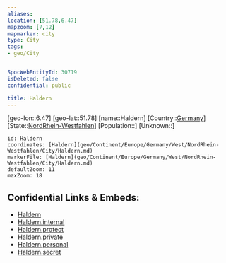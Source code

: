 ```yaml
---
aliases: 
location: [51.78,6.47]
mapzoom: [7,12] 
mapmarker: city 
type: City
tags:
- geo/City


SpocWebEntityId: 30719
isDeleted: false
confidential: public

title: Haldern
---
```

[geo-lon::6.47]
[geo-lat::51.78]
[name::Haldern]
[Country::[Germany](geo/Continent/Europe/Germany.md)]
[State::[NordRhein-Westfahlen](NordRhein-Westfahlen)]
[Population::]
[Unknown::]


```leaflet
id: Haldern
coordinates: [Haldern](geo/Continent/Europe/Germany/West/NordRhein-Westfahlen/City/Haldern.md)
markerFile: [Haldern](geo/Continent/Europe/Germany/West/NordRhein-Westfahlen/City/Haldern.md)
defaultZoom: 11 
maxZoom: 18
```


## Confidential Links & Embeds: 
- [Haldern](../../../../../../../../_public/geo/Continent/Europe/Germany/West/NordRhein-Westfahlen/City/Haldern.md) 
- [Haldern.internal](../../../../../../../../_internal/geo/Continent/Europe/Germany/West/NordRhein-Westfahlen/City/Haldern.internal.md) 
- [Haldern.protect](../../../../../../../../_protect/geo/Continent/Europe/Germany/West/NordRhein-Westfahlen/City/Haldern.protect.md) 
- [Haldern.private](../../../../../../../../_private/geo/Continent/Europe/Germany/West/NordRhein-Westfahlen/City/Haldern.private.md) 
- [Haldern.personal](../../../../../../../../_personal/geo/Continent/Europe/Germany/West/NordRhein-Westfahlen/City/Haldern.personal.md) 
- [Haldern.secret](../../../../../../../../_secret/geo/Continent/Europe/Germany/West/NordRhein-Westfahlen/City/Haldern.secret.md) 
